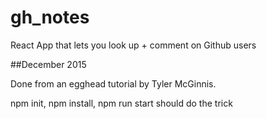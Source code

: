 # gh_notes
React App that lets you look up + comment on Github users

##December 2015

Done from an egghead tutorial by Tyler McGinnis.

npm init, npm install, npm run start should do the trick
